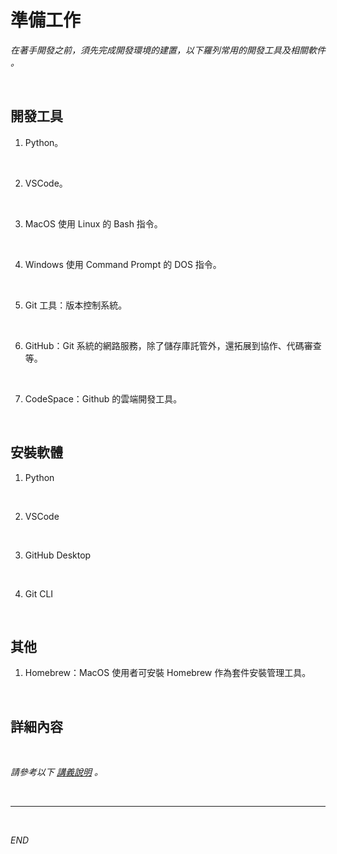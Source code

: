# 準備工作

_在著手開發之前，須先完成開發環境的建置，以下羅列常用的開發工具及相關軟件 。_

<br>

## 開發工具

1. Python。

<br>

2. VSCode。

<br>

3. MacOS 使用 Linux 的 Bash 指令。

<br>

4. Windows 使用 Command Prompt 的 DOS 指令。

<br>

5. Git 工具：版本控制系統。

<br>

6. GitHub：Git 系統的網路服務，除了儲存庫託管外，還拓展到協作、代碼審查等。

<br>

7. CodeSpace：Github 的雲端開發工具。

<br>

## 安裝軟體

1. Python

<br>

2. VSCode

<br>

3. GitHub Desktop

<br>

4. Git CLI

<br>

## 其他

1. Homebrew：MacOS 使用者可安裝 Homebrew 作為套件安裝管理工具。

<br>

## 詳細內容

<br>

_請參考以下 [講義說明](https://github.com/samhsiao6238/D01_準備工作/README.md) 。_


<br>

___

<br>

_END_